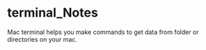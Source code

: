# terminal_Notes
Mac terminal helps you make commands to get data from folder or directories on your mac.
